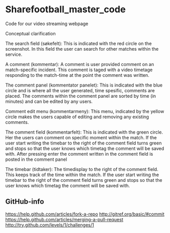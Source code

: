 Sharefootball_master_code
=========================

Code for our video streaming webpage

Conceptual clarification

The search field (søkefelt): This is indicated with the red circle on the screenshot. In this field the user can search for other matches within the service.

A comment (kommentar): A comment is user provided comment on an match-specific incident. This comment is taged with a video timetage responding to the match-time at the point the comment was written.

The comment panel (kommentator panelet): This is indicated with the blue circle and is where all the user generated, time spesific, comments are placed. The comments within the comment panel are sorted by time (in minutes) and can be edited by any users.

Comment edit menu (kommentarmeny): This menu, indicated by the yellow circle makes the users capable of editing and removing any existing comments.

The comment field (kommentarfelt): This is indicated with the green circle. Her the users can comment on specific moment within the match. If the user start writing the timebar to the right of the comment field turns green and stops so that the user knows which timetag the comment will be saved with. After pressing enter the comment written in the comment field is posted in the comment panel

The timebar (tidtaker): The timedisplay to the right of the comment field. This keeps track of the time within the match. If the user start writing the timebar to the right of the comment field turns green and stops so that the user knows which timetag the comment will be saved with.


## GitHub-info

https://help.github.com/articles/fork-a-repo
http://gitref.org/basic/#commit
https://help.github.com/articles/merging-a-pull-request
http://try.github.com/levels/1/challenges/1
